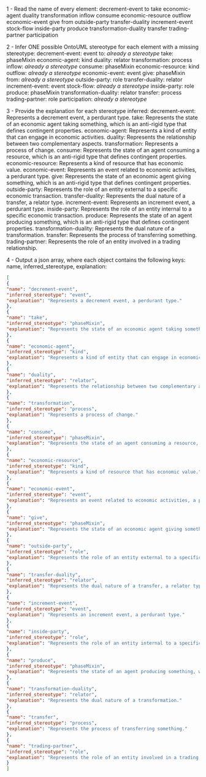 1 - Read the name of every element:
decrement-event
to
take
economic-agent
duality
transformation
inflow
consume
economic-resource
outflow
economic-event
give
from
outside-party
transfer-duality
increment-event
stock-flow
inside-party
produce
transformation-duality
transfer
trading-partner
participation

2 - Infer ONE possible OntoUML stereotype for each element with a missing stereotype:
decrement-event: event
to: *already a stereotype*
take: phaseMixin
economic-agent: kind
duality: relator
transformation: process
inflow: *already a stereotype*
consume: phaseMixin
economic-resource: kind
outflow: *already a stereotype*
economic-event: event
give: phaseMixin
from: *already a stereotype*
outside-party: role
transfer-duality: relator
increment-event: event
stock-flow: *already a stereotype*
inside-party: role
produce: phaseMixin
transformation-duality: relator
transfer: process
trading-partner: role
participation: *already a stereotype*

3 - Provide the explanation for each stereotype inferred:
decrement-event: Represents a decrement event, a perdurant type.
take: Represents the state of an economic agent taking something, which is an anti-rigid type that defines contingent properties.
economic-agent: Represents a kind of entity that can engage in economic activities.
duality: Represents the relationship between two complementary aspects.
transformation: Represents a process of change.
consume: Represents the state of an agent consuming a resource, which is an anti-rigid type that defines contingent properties.
economic-resource: Represents a kind of resource that has economic value.
economic-event: Represents an event related to economic activities, a perdurant type.
give: Represents the state of an economic agent giving something, which is an anti-rigid type that defines contingent properties.
outside-party: Represents the role of an entity external to a specific economic transaction.
transfer-duality: Represents the dual nature of a transfer, a relator type.
increment-event: Represents an increment event, a perdurant type.
inside-party: Represents the role of an entity internal to a specific economic transaction.
produce: Represents the state of an agent producing something, which is an anti-rigid type that defines contingent properties.
transformation-duality: Represents the dual nature of a transformation.
transfer: Represents the process of transferring something.
trading-partner: Represents the role of an entity involved in a trading relationship.

4 - Output a json array, where each object contains the following keys: name, inferred_stereotype, explanation:
```json
[
{
"name": "decrement-event",
"inferred_stereotype": "event",
"explanation": "Represents a decrement event, a perdurant type."
},
{
"name": "take",
"inferred_stereotype": "phaseMixin",
"explanation": "Represents the state of an economic agent taking something, which is an anti-rigid type that defines contingent properties."
},
{
"name": "economic-agent",
"inferred_stereotype": "kind",
"explanation": "Represents a kind of entity that can engage in economic activities."
},
{
"name": "duality",
"inferred_stereotype": "relator",
"explanation": "Represents the relationship between two complementary aspects."
},
{
"name": "transformation",
"inferred_stereotype": "process",
"explanation": "Represents a process of change."
},
{
"name": "consume",
"inferred_stereotype": "phaseMixin",
"explanation": "Represents the state of an agent consuming a resource, which is an anti-rigid type that defines contingent properties."
},
{
"name": "economic-resource",
"inferred_stereotype": "kind",
"explanation": "Represents a kind of resource that has economic value."
},
{
"name": "economic-event",
"inferred_stereotype": "event",
"explanation": "Represents an event related to economic activities, a perdurant type."
},
{
"name": "give",
"inferred_stereotype": "phaseMixin",
"explanation": "Represents the state of an economic agent giving something, which is an anti-rigid type that defines contingent properties."
},
{
"name": "outside-party",
"inferred_stereotype": "role",
"explanation": "Represents the role of an entity external to a specific economic transaction."
},
{
"name": "transfer-duality",
"inferred_stereotype": "relator",
"explanation": "Represents the dual nature of a transfer, a relator type."
},
{
"name": "increment-event",
"inferred_stereotype": "event",
"explanation": "Represents an increment event, a perdurant type."
},
{
"name": "inside-party",
"inferred_stereotype": "role",
"explanation": "Represents the role of an entity internal to a specific economic transaction."
},
{
"name": "produce",
"inferred_stereotype": "phaseMixin",
"explanation": "Represents the state of an agent producing something, which is an anti-rigid type that defines contingent properties."
},
{
"name": "transformation-duality",
"inferred_stereotype": "relator",
"explanation": "Represents the dual nature of a transformation."
},
{
"name": "transfer",
"inferred_stereotype": "process",
"explanation": "Represents the process of transferring something."
},
{
"name": "trading-partner",
"inferred_stereotype": "role",
"explanation": "Represents the role of an entity involved in a trading relationship."
}
]
```